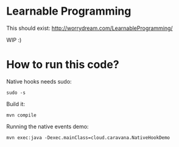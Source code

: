 # Learnable Programming

This should exist:
http://worrydream.com/LearnableProgramming/

WIP :)

# How to run this code?

Native hooks needs sudo:
```
sudo -s
```

Build it:
```
mvn compile
```

Running the native events demo:
```
mvn exec:java -Dexec.mainClass=cloud.caravana.NativeHookDemo
```

